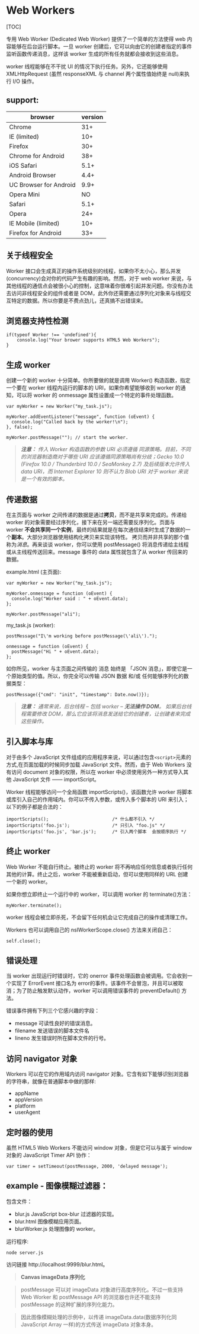 # Web Workers
[TOC]

专用 Web Worker (Dedicated Web Worker) 提供了一个简单的方法使得 web 内容能够在后台运行脚本。一旦 worker 创建后，它可以向由它的创建者指定的事件监听函数传递消息，这样该 worker 生成的所有任务就都会接收到这些消息。

worker 线程能够在不干扰 UI 的情况下执行任务。另外，它还能够使用 XMLHttpRequest (虽然 responseXML 与 channel 两个属性值始终是 null)来执行  I/O 操作。

## support:
browser      | version
---------    | -----
Chrome | 31+
IE (limited) | 10+
Firefox | 30+
Chrome for Android | 38+
iOS Safari | 5.1+
Android Browser | 4.4+
UC Browser for Android | 9.9+
Opera Mini | NO
Safari | 5.1+
Opera | 24+
IE Mobile (limited) | 10+
Firefox for Android | 33+

## 关于线程安全
Worker 接口会生成真正的操作系统级别的线程，如果你不太小心，那么并发(concurrency)会对你的代码产生有趣的影响。然而，对于 web worker 来说，与其他线程的通信点会被很小心的控制，这意味着你很难引起并发问题。你没有办法去访问非线程安全的组件或者是 DOM，此外你还需要通过序列化对象来与线程交互特定的数据。所以你要是不费点劲儿，还真搞不出错误来。

## 浏览器支持性检测
```
if(typeof Worker !== 'undefined'){
    console.log("Your brower supports HTML5 Web Workers");
}
```
## 生成 worker
创建一个新的 worker 十分简单。你所要做的就是调用 Worker() 构造函数，指定一个要在 worker 线程内运行的脚本的 URI，如果你希望能够收到 worker 的通知，可以将 worker 的 onmessage 属性设置成一个特定的事件处理函数。
```
var myWorker = new Worker("my_task.js");

myWorker.addEventListener("message", function (oEvent) {
  console.log("Called back by the worker!\n");
}, false);

myWorker.postMessage(""); // start the worker.
```

> ***注意：** 传入 Worker 构造函数的参数 URI 必须遵循 同源策略。目前，不同的浏览器制造商对于哪些 URI 应该遵循同源策略尚有分歧；Gecko 10.0 (Firefox 10.0 / Thunderbird 10.0 / SeaMonkey 2.7) 及后续版本允许传入 data URI，而 Internet Explorer 10 则不认为 Blob URI 对于 worker 来说是一个有效的脚本。*

## 传递数据
在主页面与 worker 之间传递的数据是通过**拷贝**，而不是共享来完成的。传递给 worker 的对象需要经过序列化，接下来在另一端还需要反序列化。页面与 worker **不会共享同一个实例**，最终的结果就是在每次通信结束时生成了数据的一个**副本**。大部分浏览器使用结构化拷贝来实现该特性。
拷贝而并非共享的那个值称为*消息*。再来谈谈 worker，你可以使用 postMessage() 将消息传递给主线程或从主线程传送回来。message 事件的 data 属性就包含了从 worker 传回来的数据。

example.html (主页面):
```
var myWorker = new Worker("my_task.js");

myWorker.onmessage = function (oEvent) {
  console.log("Worker said : " + oEvent.data);
};

myWorker.postMessage("ali");
```

my_task.js (worker):
```
postMessage("I\'m working before postMessage(\'ali\').");

onmessage = function (oEvent) {
  postMessage("Hi " + oEvent.data);
};
```

如你所见，worker 与主页面之间传输的 消息 始终是 「JSON 消息」，即使它是一个原始类型的值。所以，你完全可以传输 JSON 数据 和/或 任何能够序列化的数据类型：
```
postMessage({"cmd": "init", "timestamp": Date.now()});
```

> ***注意：** 通常来说，后台线程 – 包括 worker – **无法操作 DOM**。 如果后台线程需要修改 DOM，那么它应该将消息发送给它的创建者，让创建者来完成这些操作。*

## 引入脚本与库
对于由多个 JavaScript 文件组成的应用程序来说，可以通过包含`<script>`元素的方式,在页面加载的时候同步加载 JavaScript 文件。然而，由于 Web Workers 没有访问 document 对象的权限，所以在 worker 中必须使用另外一种方式导入其他 JavaScript 文件 —— importScript。

Worker 线程能够访问一个全局函数 importScripts()，该函数允许 worker 将脚本或库引入自己的作用域内。你可以不传入参数，或传入多个脚本的 URI 来引入；以下的例子都是合法的：
```
importScripts();                        /* 什么都不引入 */
importScripts('foo.js');                /* 只引入 "foo.js" */
importScripts('foo.js', 'bar.js');      /* 引入两个脚本  会按顺序执行 */
```
## 终止 worker
Web Worker 不能自行终止。被终止的 worker 将不再响应任何信息或者执行任何其他的计算。终止之后，worker 不能被重新启动，但可以使用同样的 URL 创建一个新的 worker。

如果你想立即终止一个运行中的 worker，可以调用 worker 的 terminate()方法：
```
myWorker.terminate();
```
worker 线程会被立即杀死，不会留下任何机会让它完成自己的操作或清理工作。

Workers 也可以调用自己的 nsIWorkerScope.close() 方法来关闭自己：
```
self.close();
```

## 错误处理
当 worker 出现运行时错误时，它的 onerror 事件处理函数会被调用。它会收到一个实现了 ErrorEvent 接口名为 error的事件。该事件不会冒泡，并且可以被取消；为了防止触发默认动作，worker 可以调用错误事件的 preventDefault() 方法。

错误事件拥有下列三个它感兴趣的字段：

- message
可读性良好的错误消息。
- filename
    发送错误的脚本文件名
- lineno
    发生错误时所在脚本文件的行号。

## 访问 navigator 对象
Workers 可以在它的作用域内访问 navigator 对象。它含有如下能够识别浏览器的字符串，就像在普通脚本中做的那样:

- appName
- appVersion
- platform
- userAgent

## 定时器的使用
虽然 HTML5 Web Workers 不能访问 window 对象，但是它可以与属于 window 对象的 JavaScript Timer API 协作：
```
var timer = setTimeout(postMessage, 2000, 'delayed message');
```
## example - 图像模糊过滤器：

包含文件：

- blur.js
    JavaScript box-blur 过滤器的实现。
- blur.html
    图像模糊应用页面。
- blurWorker.js
    处理图像的 worker。

运行程序:
```
node server.js
```
访问链接 http://localhost:9999/blur.html。

> **Canvas imageData 序列化**

> postMessage 可以对 imageData 对象进行高度序列化。不过一些支持 Web Worker 和 postMessage API 的浏览器也许还不能支持 postMessage 的这种扩展的序列化能力。

> 因此图像模糊处理的示例中，以传递 imageData.data(数据序列化同 JavaScript Array 一样)的方式传送 imageData 对象本身。